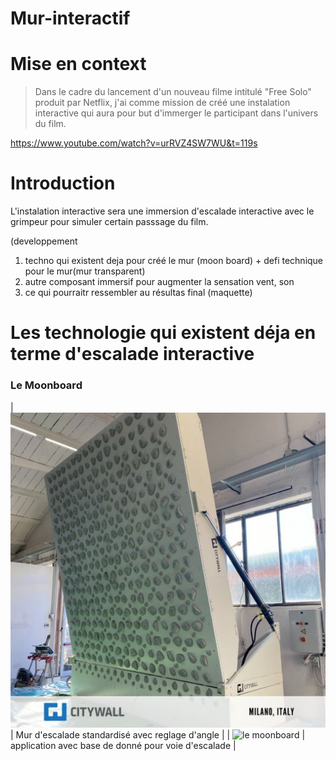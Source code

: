 # Mur-interactif

# Mise en context
> Dans le cadre du lancement d'un  nouveau filme intitulé "Free Solo" produit par Netflix, j'ai comme mission de créé une instalation interactive qui aura pour but d'immerger
> le participant dans l'univers du film.

https://www.youtube.com/watch?v=urRVZ4SW7WU&t=119s

# Introduction
L'instalation interactive sera une immersion d'escalade interactive avec le grimpeur pour simuler certain passsage du film.


(developpement

1. techno qui existent deja pour créé le mur (moon board) + defi technique pour le mur(mur transparent)
2. autre composant immersif pour augmenter la sensation vent, son
3. ce qui pourraitr ressembler au résultas final (maquette)

# Les technologie qui existent déja en terme d'escalade interactive
  
  ### Le Moonboard
  
| ![le moonboard](media/tension-board.jpg) | Mur d'escalade standardisé avec reglage d'angle |
| ![le moonboard](media/tension-boardApp.jpg)  | application avec base de donné pour voie d'escalade  |
